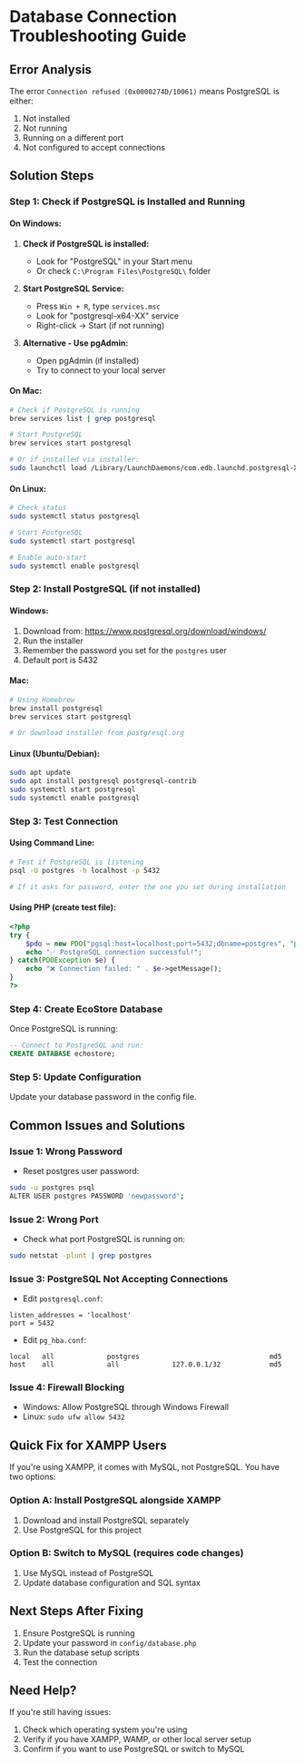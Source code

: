 # Database Connection Troubleshooting Guide

## Error Analysis
The error `Connection refused (0x0000274D/10061)` means PostgreSQL is either:
1. Not installed
2. Not running
3. Running on a different port
4. Not configured to accept connections

## Solution Steps

### Step 1: Check if PostgreSQL is Installed and Running

#### On Windows:
1. **Check if PostgreSQL is installed:**
   - Look for "PostgreSQL" in your Start menu
   - Or check `C:\Program Files\PostgreSQL\` folder

2. **Start PostgreSQL Service:**
   - Press `Win + R`, type `services.msc`
   - Look for "postgresql-x64-XX" service
   - Right-click → Start (if not running)

3. **Alternative - Use pgAdmin:**
   - Open pgAdmin (if installed)
   - Try to connect to your local server

#### On Mac:
```bash
# Check if PostgreSQL is running
brew services list | grep postgresql

# Start PostgreSQL
brew services start postgresql

# Or if installed via installer:
sudo launchctl load /Library/LaunchDaemons/com.edb.launchd.postgresql-XX.plist
```

#### On Linux:
```bash
# Check status
sudo systemctl status postgresql

# Start PostgreSQL
sudo systemctl start postgresql

# Enable auto-start
sudo systemctl enable postgresql
```

### Step 2: Install PostgreSQL (if not installed)

#### Windows:
1. Download from: https://www.postgresql.org/download/windows/
2. Run the installer
3. Remember the password you set for the `postgres` user
4. Default port is 5432

#### Mac:
```bash
# Using Homebrew
brew install postgresql
brew services start postgresql

# Or download installer from postgresql.org
```

#### Linux (Ubuntu/Debian):
```bash
sudo apt update
sudo apt install postgresql postgresql-contrib
sudo systemctl start postgresql
sudo systemctl enable postgresql
```

### Step 3: Test Connection

#### Using Command Line:
```bash
# Test if PostgreSQL is listening
psql -U postgres -h localhost -p 5432

# If it asks for password, enter the one you set during installation
```

#### Using PHP (create test file):
```php
<?php
try {
    $pdo = new PDO("pgsql:host=localhost;port=5432;dbname=postgres", "postgres", "your_password");
    echo "✅ PostgreSQL connection successful!";
} catch(PDOException $e) {
    echo "❌ Connection failed: " . $e->getMessage();
}
?>
```

### Step 4: Create EcoStore Database

Once PostgreSQL is running:

```sql
-- Connect to PostgreSQL and run:
CREATE DATABASE echostore;
```

### Step 5: Update Configuration

Update your database password in the config file.

## Common Issues and Solutions

### Issue 1: Wrong Password
- Reset postgres user password:
```bash
sudo -u postgres psql
ALTER USER postgres PASSWORD 'newpassword';
```

### Issue 2: Wrong Port
- Check what port PostgreSQL is running on:
```bash
sudo netstat -plunt | grep postgres
```

### Issue 3: PostgreSQL Not Accepting Connections
- Edit `postgresql.conf`:
```
listen_addresses = 'localhost'
port = 5432
```

- Edit `pg_hba.conf`:
```
local   all             postgres                                md5
host    all             all             127.0.0.1/32            md5
```

### Issue 4: Firewall Blocking
- Windows: Allow PostgreSQL through Windows Firewall
- Linux: `sudo ufw allow 5432`

## Quick Fix for XAMPP Users

If you're using XAMPP, it comes with MySQL, not PostgreSQL. You have two options:

### Option A: Install PostgreSQL alongside XAMPP
1. Download and install PostgreSQL separately
2. Use PostgreSQL for this project

### Option B: Switch to MySQL (requires code changes)
1. Use MySQL instead of PostgreSQL
2. Update database configuration and SQL syntax

## Next Steps After Fixing

1. Ensure PostgreSQL is running
2. Update your password in `config/database.php`
3. Run the database setup scripts
4. Test the connection

## Need Help?

If you're still having issues:
1. Check which operating system you're using
2. Verify if you have XAMPP, WAMP, or other local server setup
3. Confirm if you want to use PostgreSQL or switch to MySQL